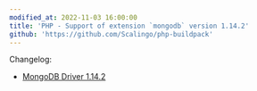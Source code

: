 ```yaml
---
modified_at: 2022-11-03 16:00:00
title: 'PHP - Support of extension `mongodb` version 1.14.2'
github: 'https://github.com/Scalingo/php-buildpack'
---
```


Changelog:

* [MongoDB Driver 1.14.2](https://github.com/mongodb/mongo-php-driver/releases/tag/1.14.2)
